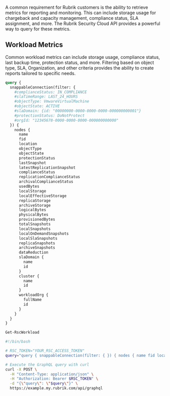 A common requirement for Rubrik customers is the ability to retrieve metrics for reporting and monitoring. This can include storage usage for chargeback and capacity management, compliance status, SLA assignment, and more. The Rubrik Security Cloud API provides a powerful way to query for these metrics.

## Workload Metrics

Common workload metrics can include storage usage, compliance status, last backup time, protection status, and more. Filtering based on object type, SLA, Organization, and other criteria provides the ability to create reports tailored to specific needs.

```graphql
query {
  snappableConnection(filter: {
    #complianceStatus: IN_COMPLIANCE
    #slaTimeRange: LAST_24_HOURS
    #objectType: VmwareVirtualMachine
    #objectState: ACTIVE
    #slaDomain: {id: "00000000-0000-0000-0000-000000000001"}
    #protectionStatus: DoNotProtect
    #orgId: "12345678-0000-0000-0000-000000000000"
  }) {
    nodes {
      name
      fid
      location
      objectType
      objectState
      protectionStatus
      lastSnapshot
      latestReplicationSnapshot
      complianceStatus
      replicationComplianceStatus
      archivalComplianceStatus
      usedBytes
      localStorage
      localEffectiveStorage
      replicaStorage
      archiveStorage
      logicalBytes
      physicalBytes
      provisionedBytes
      totalSnapshots
      localSnapshots
      localOnDemandSnapshots
      localSlaSnapshots
      replicaSnapshots
      archiveSnapshots
      dataReduction
      slaDomain {
        name
        id
      }
      cluster {
        name
        id
      }
      workloadOrg {
        fullName
        id
      }
    }
  }
}
```

```powershell
Get-RscWorkload
```

```bash
#!/bin/bash

# RSC_TOKEN="YOUR_RSC_ACCESS_TOKEN"
query="query { snappableConnection(filter: { }) { nodes { name fid location objectType objectState protectionStatus lastSnapshot latestReplicationSnapshot complianceStatus replicationComplianceStatus archivalComplianceStatus usedBytes localStorage localEffectiveStorage replicaStorage archiveStorage logicalBytes physicalBytes provisionedBytes totalSnapshots localSnapshots localOnDemandSnapshots localSlaSnapshots replicaSnapshots archiveSnapshots dataReduction slaDomain { name id } cluster { name id } workloadOrg { fullName id } } } }"

# Execute the GraphQL query with curl
curl -X POST \
  -H "Content-Type: application/json" \
  -H "Authorization: Bearer $RSC_TOKEN" \
  -d "{\"query\": \"$query\"}" \
  https://example.my.rubrik.com/api/graphql
```

